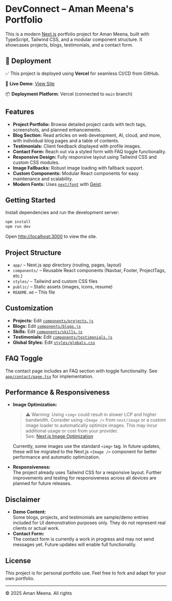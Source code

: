 # DevConnect – Aman Meena's Portfolio

This is a modern [Next.js](https://nextjs.org) portfolio project for Aman Meena, built with TypeScript, Tailwind CSS, and a modular component structure. It showcases projects, blogs, testimonials, and a contact form.

## 🚀 Deployment

✅ This project is deployed using **Vercel** for seamless CI/CD from GitHub.

🔗 **Live Demo**: [View Site](https://devconnect-teal.vercel.app/)

📦 **Deployment Platform**: Vercel (connected to `main` branch)

## Features

- **Project Portfolio:** Browse detailed project cards with tech tags, screenshots, and planned enhancements.
- **Blog Section:** Read articles on web development, AI, cloud, and more, with individual blog pages and a table of contents.
- **Testimonials:** Client feedback displayed with profile images.
- **Contact Form:** Reach out via a styled form with FAQ toggle functionality.
- **Responsive Design:** Fully responsive layout using Tailwind CSS and custom CSS modules.
- **Image Fallbacks:** Robust image loading with fallback support.
- **Custom Components:** Modular React components for easy maintenance and scalability.
- **Modern Fonts:** Uses [`next/font`](https://nextjs.org/docs/app/building-your-application/optimizing/fonts) with [Geist](https://vercel.com/font).

## Getting Started

Install dependencies and run the development server:

```bash
npm install
npm run dev
```

Open [http://localhost:3000](http://localhost:3000) to view the site.

## Project Structure

- `app/` – Next.js app directory (routing, pages, layout)
- `components/` – Reusable React components (Navbar, Footer, ProjectTags, etc.)
- `styles/` – Tailwind and custom CSS files
- `public/` – Static assets (images, icons, resume)
- `README.md` – This file

## Customization

- **Projects:** Edit [`components/projects.js`](components/projects.js)
- **Blogs:** Edit [`components/blogs.js`](components/blogs.js)
- **Skills:** Edit [`components/skills.js`](components/skills.js)
- **Testimonials:** Edit [`components/testimonials.js`](components/testimonials.js)
- **Global Styles:** Edit [`styles/globals.css`](styles/globals.css)

## FAQ Toggle

The contact page includes an FAQ section with toggle functionality. See [`app/contact/page.tsx`](app/contact/page.tsx) for implementation.

## Performance & Responsiveness

- **Image Optimization:**  
  > ⚠️ Warning: Using `<img>` could result in slower LCP and higher bandwidth. Consider using `<Image />` from `next/image` or a custom image loader to automatically optimize images. This may incur additional usage or cost from your provider.  
  See: [Next.js Image Optimization](https://nextjs.org/docs/messages/no-img-element)

  Currently, some images use the standard `<img>` tag. In future updates, these will be migrated to the Next.js `<Image />` component for better performance and automatic optimization.

- **Responsiveness:**  
  The project already uses Tailwind CSS for a responsive layout. Further improvements and testing for responsiveness across all devices are planned for future releases.

## Disclaimer

- **Demo Content:**  
  Some blogs, projects, and testimonials are sample/demo entries included for UI demonstration purposes only. They do not represent real clients or actual work.
- **Contact Form:**  
  The contact form is currently a work in progress and may not send messages yet. Future updates will enable full functionality.

## License

This project is for personal portfolio use. Feel free to fork and adapt for your own portfolio.

---
© 2025 Aman Meena. All rights
